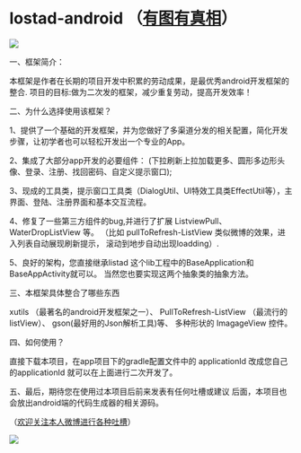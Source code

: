 # lostad-android （<a href="http://weibo.com/lostbottle">有图有真相</a>）

<img src="http://ww3.sinaimg.cn/bmiddle/45ad345ajw1ey6k1hgtyzj20k00zk77w.jpg"/>

一、框架简介：

本框架是作者在长期的项目开发中积累的劳动成果，是最优秀android开发框架的整合.
项目的目标:做为二次发的框架，减少重复劳动，提高开发效率！


二、为什么选择使用该框架？

1、提供了一个基础的开发框架，并为您做好了多渠道分发的相关配置，简化开发步骤，让初学者也可以轻松开发出一个专业的App。


2、集成了大部分app开发的必要组件：
   (下拉刷新上拉加载更多、圆形多边形头像、登录、注册、找回密码、自定义提示窗口);

3、现成的工具类，提示窗口工具类（DialogUtil、UI特效工具类EffectUtil等），主界面、登陆、注册界面和基本交互流程。

4、修复了一些第三方组件的bug,并进行了扩展 ListviewPull、WaterDropListView 等。
（比如 pullToRefresh-ListView 类似微博的效果，进入列表自动展现刷新提示， 滚动到地步自动出现loadding）.

5、良好的架构，您直接继承listad 这个lib工程中的BaseApplication和BaseAppActivity就可以。
   当然您也要实现这两个抽象类的抽象方法。


三、本框架具体整合了哪些东西

xutils （最著名的android开发框架之一）、
PullToRefresh-ListView （最流行的listView）、
gson(最好用的Json解析工具)等、
多种形状的 ImagageView 控件。

四、如何使用？

直接下载本项目，在app项目下的gradle配置文件中的 applicationId 改成您自己的applicationId
就可以在上面进行二次开发了。


五、最后，期待您在使用过本项目后前来发表有任何吐槽或建议
   后面，本项目也会放出android端的代码生成器的相关源码。


 （<a href="http://weibo.com/lostbottle">欢迎关注本人微博进行各种吐槽</a>）

<img src="http://ww1.sinaimg.cn/bmiddle/45ad345ajw1ey6k1kla26j20y50ke0y7.jpg"/>